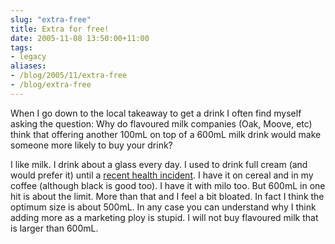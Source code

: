 ```yaml
---
slug: "extra-free"
title: Extra for free!
date: 2005-11-08 13:50:00+11:00
tags:
- legacy
aliases:
- /blog/2005/11/extra-free
- /blog/extra-free
---
```


When I go down to the local takeaway to get a drink I often find myself asking the question: Why do flavoured milk companies (Oak, Moove, etc) think that offering another 100mL on top of a 600mL milk drink would make someone more likely to buy your drink?

I like milk. I drink about a glass every day. I used to drink full cream (and would prefer it) until a <a href="/node/36">recent health incident</a>. I have it on cereal and in my coffee (although black is good too). I have it with milo too. But 600mL in one hit is about the limit. More than that and I feel a bit bloated. In fact I think the optimum size is about 500mL. In any case you can understand why I think adding more as a marketing ploy is stupid. I will not buy flavoured milk that is larger than 600mL.
